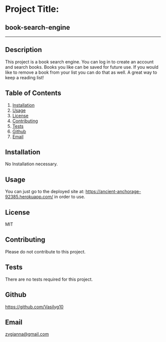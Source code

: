   # Project Title: 
  ## book-search-engine
  ----
  ## Description
  This project is a book search engine. You can log in to create an account and search books. Books you like can be saved for future use. If you would like to remove a book from your list you can do that as well. A great way to keep a reading list!

  ## Table of Contents
  1. [Installation](#Installation)
  2. [Usage](#Usage)
  3. [License](#License)
  4. [Contributing](#Contributing)
  5. [Tests](#Tests)
  6. [Github](#Github)
  7. [Email](#Email)

  ## Installation
  No Installation necessary. 

  ## Usage
  You can just go to the deployed site at: https://ancient-anchorage-92385.herokuapp.com/ in order to use.
  
  ## License
  MIT

  ## Contributing
  Please do not contribute to this project.

  ## Tests
  There are no tests required for this project.

  ## Github
  https://github.com/Vasilyg10

  ## Email
  zvgianna@gmail.com